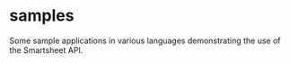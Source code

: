 samples
=======

Some sample applications in various languages demonstrating the use of the Smartsheet API.
